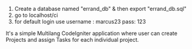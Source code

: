 1. Create  a database named "errand_db" & then export "errand_db.sql" 
2. go to localhost/ci
3. for default login use
   username : marcus23 
   pass: 123
	
	
It's a simple Multilang CodeIgniter application where user can create Projects and assign Tasks
for each individual project.
